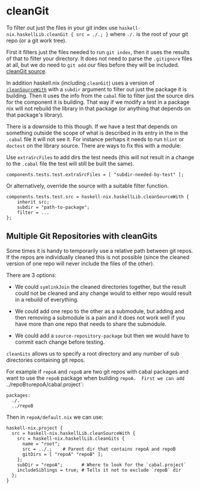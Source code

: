 # cleanGit

To filter out just the files in your git index use
`haskell-nix.haskellLib.cleanGit { src = ./.; }` where `./.` is the
root of your git repo (or a git work tree).

First it filters just the files needed to run `git index`, then
it uses the results of that to filter your directory.  It does not
need to parse the `.gitignore` files at all, but we do need to
`git add` our files before they will be included.
[cleanGit source](https://github.com/input-output-hk/haskell.nix/blob/master/lib/clean-git.nix).

In addition haskell.nix (including `cleanGit`) uses a version
of [`cleanSourceWith`](https://github.com/input-output-hk/haskell.nix/blob/master/lib/clean-source-with.nix)
with a `subdir` argument to filter out just the package it is
building.  Then it uses the info from the `cabal` file to filter
just the source dirs for the component it is building.  That way
if we modify a test in a package nix will not rebuild the library
in that package (or anything that depends on that package's library).

There is a downside to this though.  If we have a test that depends
on something outside the scope of what is described in its entry in
the in the `.cabal` file it will not see it.  For instance perhaps
it needs to run `hlint` or `doctest` on the library source.  There
are ways to fix this with a module:

Use `extraSrcFiles` to add dirs the test needs (this will not result
in a change to the `.cabal` file the test will still be built the same).
```
components.tests.test.extraSrcFiles = [ "subdir-needed-by-test" ];
```
Or alternatively, override the source with a suitable filter function. 
```
components.tests.test.src = haskell-nix.haskellLib.cleanSourceWith {
    inherit src;
    subdir = "path-to-package";
    filter = ...
};
```

## Multiple Git Repositories with cleanGits

Some times it is handy to temporarily use a relative path between git
repos.  If the repos are individually cleaned this is not possible
(since the cleaned version of one repo will never include the files
of the other).

There are 3 options:

* We could `symlinkJoin` the cleaned directories together, but the
  result could not be cleaned and any change would to either
  repo would result in a rebuild of everything.

* We could add one repo to the other as a submodule,
  but adding and then removing a submodule is a pain and it does not
  work well if you have more than one repo that needs to share the
  submodule.

* We could add a `source-repository-package` but then we would have
  to commit each change before testing.

`cleanGits` allows us to specify a root directory and any number of
sub directories containing git repos.

For example if `repoA` and `repoB` are two git repos with
cabal packages and want to use the `repoB` package when building
`repoA.  First we can add `../repoB` to `repoA/cabal.project`:

```
packages:
  ./.
  ../repoB
```

Then in `repoA/default.nix` we can use:

```
haskell-nix.project {
  src = haskell-nix.haskellLib.cleanSourceWith {
    src = haskell-nix.haskellLib.cleanGits {
      name = "root";
      src = ../.;    # Parent dir that contains repoA and repoB
      gitDirs = [ "repoA" "repoB" ];
    };
    subDir = "repoA";       # Where to look for the `cabal.project`
    includeSiblings = true; # Tells it not to exclude `repoB` dir
  };
}
```

